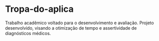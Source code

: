 # Tropa-do-aplica
Trabalho acadêmico voltado para o desenvolvimento e avaliação. Projeto desenvolvido, visando a otimização de tempo e assertividade de diagnósticos médicos.
